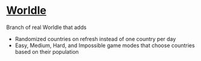 # [Worldle](https://mazore.github.io/worldle)

Branch of real Worldle that adds
- Randomized countries on refresh instead of one country per day
- Easy, Medium, Hard, and Impossible game modes that choose countries based on their population
